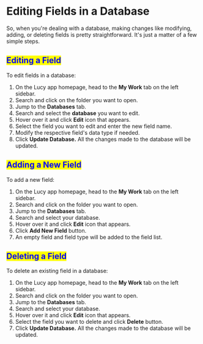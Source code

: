 # Editing Fields in a Database

So, when you're dealing with a database, making changes like modifying, adding, or deleting fields is pretty straightforward. It's just a matter of a few simple steps.

## <mark style="color:blue;">Editing a Field</mark>

To edit fields in a database:

1. On the Lucy app homepage, head to the **My Work** tab on the left sidebar.
2. Search and click on the folder you want to open.
3. Jump to the **Databases** tab.
4. Search and select the **database** you want to edit.
5. Hover over it and click **Edit** icon that appears.
6. Select the field you want to edit and enter the new field name.
7. Modify the respective field's data type if needed.
8. &#x20;Click **Update Database.** All the changes made to the database will be updated.

## <mark style="color:blue;">Adding a New Field</mark>

To add a new field:

1. On the Lucy app homepage, head to the **My Work** tab on the left sidebar.
2. &#x20;Search and click on the folder you want to open.
3. Jump to the **Databases** tab.
4. Search and select your database.
5. Hover over it and click **Edit** icon that appears.
6. Click **Add New Field** button.
7. An empty field and field type will be added to the field list.

## <mark style="color:blue;">Deleting a Field</mark>

To delete an existing field in a database:

1. On the Lucy app homepage, head to the **My Work** tab on the left sidebar.
2. Search and click on the folder you want to open.
3. Jump to the **Databases** tab.
4. Search and select your database.
5. Hover over it and click **Edit** icon that appears.
6. Select the field you want to delete and click **Delete** button.
7. Click **Update Database.** All the changes made to the database will be updated.

&#x20;
